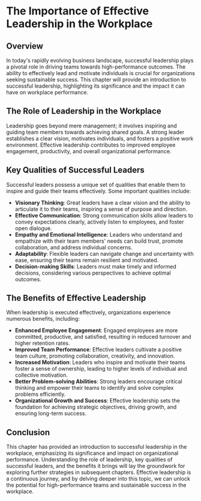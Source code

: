The Importance of Effective Leadership in the Workplace
=========================================================================================================

Overview
--------

In today's rapidly evolving business landscape, successful leadership plays a pivotal role in driving teams towards high-performance outcomes. The ability to effectively lead and motivate individuals is crucial for organizations seeking sustainable success. This chapter will provide an introduction to successful leadership, highlighting its significance and the impact it can have on workplace performance.

The Role of Leadership in the Workplace
---------------------------------------

Leadership goes beyond mere management; it involves inspiring and guiding team members towards achieving shared goals. A strong leader establishes a clear vision, motivates individuals, and fosters a positive work environment. Effective leadership contributes to improved employee engagement, productivity, and overall organizational performance.

Key Qualities of Successful Leaders
-----------------------------------

Successful leaders possess a unique set of qualities that enable them to inspire and guide their teams effectively. Some important qualities include:

* **Visionary Thinking**: Great leaders have a clear vision and the ability to articulate it to their teams, inspiring a sense of purpose and direction.
* **Effective Communication**: Strong communication skills allow leaders to convey expectations clearly, actively listen to employees, and foster open dialogue.
* **Empathy and Emotional Intelligence**: Leaders who understand and empathize with their team members' needs can build trust, promote collaboration, and address individual concerns.
* **Adaptability**: Flexible leaders can navigate change and uncertainty with ease, ensuring their teams remain resilient and motivated.
* **Decision-making Skills**: Leaders must make timely and informed decisions, considering various perspectives to achieve optimal outcomes.

The Benefits of Effective Leadership
------------------------------------

When leadership is executed effectively, organizations experience numerous benefits, including:

* **Enhanced Employee Engagement**: Engaged employees are more committed, productive, and satisfied, resulting in reduced turnover and higher retention rates.
* **Improved Team Performance**: Effective leaders cultivate a positive team culture, promoting collaboration, creativity, and innovation.
* **Increased Motivation**: Leaders who inspire and motivate their teams foster a sense of ownership, leading to higher levels of individual and collective motivation.
* **Better Problem-solving Abilities**: Strong leaders encourage critical thinking and empower their teams to identify and solve complex problems efficiently.
* **Organizational Growth and Success**: Effective leadership sets the foundation for achieving strategic objectives, driving growth, and ensuring long-term success.

Conclusion
----------

This chapter has provided an introduction to successful leadership in the workplace, emphasizing its significance and impact on organizational performance. Understanding the role of leadership, key qualities of successful leaders, and the benefits it brings will lay the groundwork for exploring further strategies in subsequent chapters. Effective leadership is a continuous journey, and by delving deeper into this topic, we can unlock the potential for high-performance teams and sustainable success in the workplace.
